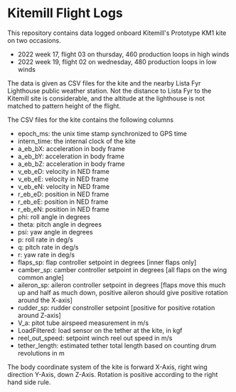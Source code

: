 # Kitemill Flight Logs

This repository contains data logged onboard Kitemill's Prototype KM1 kite on two occasions.

- 2022 week 17, flight 03 on thursday, 460 production loops in high winds
- 2022 week 19, flight 02 on wednesday, 480 production loops in low winds

The data is given as CSV files for the kite and the nearby Lista Fyr Lighthouse
public weather station. Not the distance to Lista Fyr to the Kitemill site is
considerable, and the altitude at the lighthouse is not matched to pattern
height of the flight.

The CSV files for the kite contains the following columns

- epoch_ms: the unix time stamp synchronized to GPS time
- intern_time: the internal clock of the kite
- a_eb_bX: acceleration in body frame
- a_eb_bY: acceleration in body frame 
- a_eb_bZ: acceleration in body frame 
- v_eb_eD: velocity in NED frame
- v_eb_eE: velocity in NED frame
- v_eb_eN: velocity in NED frame
- r_eb_eD: position in NED frame
- r_eb_eE: position in NED frame
- r_eb_eN: position in NED frame
- phi: roll angle in degrees
- theta: pitch angle in degrees
- psi: yaw angle in degrees
- p: roll rate in deg/s
- q: pitch rate in deg/s
- r: yaw rate in deg/s
- flaps_sp: flap controller setpoint in degrees [inner flaps only]
- camber_sp: camber controller setpoint in degrees [all flaps on the wing
  common angle]
- aileron_sp: aileron controller setpoint in degrees [flaps move this much up
  and half as much down, positive aileron should give positive rotation around
  the X-axis]
- rudder_sp: rudder constroller setpoint [positive for positive rotation around
  Z-axis]
- V_a: pitot tube airspeed measurement in m/s
- LoadFiltered: load sensor on the tether at the kite, in kgf
- reel_out_speed: setpoint winch reel out speed in m/s
- tether_length: estimated tether total length based on counting drum
  revolutions in m


The body coordinate system of the kite is forward X-Axis, right wing direction
Y-Axis, down Z-Axis. Rotation is positive according to the right hand side
rule.

